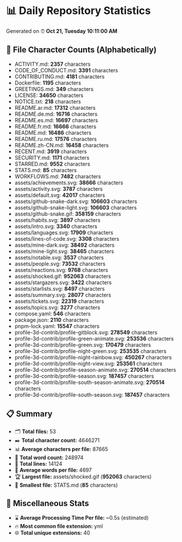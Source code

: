 # 📊 Daily Repository Statistics
Generated on ⏰ **Oct 21, Tuesday 10:11:00 AM**

## 📂 File Character Counts (Alphabetically)
- ACTIVITY.md: **2357** characters
- CODE_OF_CONDUCT.md: **3391** characters
- CONTRIBUTING.md: **4181** characters
- Dockerfile: **1195** characters
- GREETINGS.md: **349** characters
- LICENSE: **34650** characters
- NOTICE.txt: **218** characters
- README.ar.md: **17312** characters
- README.de.md: **16716** characters
- README.es.md: **16697** characters
- README.fr.md: **16666** characters
- README.md: **16486** characters
- README.ru.md: **17576** characters
- README.zh-CN.md: **16458** characters
- RECENT.md: **3919** characters
- SECURITY.md: **1171** characters
- STARRED.md: **9552** characters
- STATS.md: **85** characters
- WORKFLOWS.md: **7482** characters
- assets/achievements.svg: **38666** characters
- assets/activity.svg: **3787** characters
- assets/default.svg: **42017** characters
- assets/github-snake-dark.svg: **106603** characters
- assets/github-snake-light.svg: **106603** characters
- assets/github-snake.gif: **358159** characters
- assets/habits.svg: **3897** characters
- assets/intro.svg: **3340** characters
- assets/languages.svg: **17909** characters
- assets/lines-of-code.svg: **3308** characters
- assets/mine-dark.svg: **38492** characters
- assets/mine-light.svg: **38465** characters
- assets/notable.svg: **3537** characters
- assets/people.svg: **73532** characters
- assets/reactions.svg: **9768** characters
- assets/shocked.gif: **952063** characters
- assets/stargazers.svg: **3422** characters
- assets/starlists.svg: **8497** characters
- assets/summary.svg: **28077** characters
- assets/tickets.svg: **22319** characters
- assets/topics.svg: **3277** characters
- compose.yaml: **546** characters
- package.json: **2110** characters
- pnpm-lock.yaml: **15547** characters
- profile-3d-contrib/profile-gitblock.svg: **278549** characters
- profile-3d-contrib/profile-green-animate.svg: **253536** characters
- profile-3d-contrib/profile-green.svg: **170479** characters
- profile-3d-contrib/profile-night-green.svg: **253535** characters
- profile-3d-contrib/profile-night-rainbow.svg: **450267** characters
- profile-3d-contrib/profile-night-view.svg: **253561** characters
- profile-3d-contrib/profile-season-animate.svg: **270514** characters
- profile-3d-contrib/profile-season.svg: **187457** characters
- profile-3d-contrib/profile-south-season-animate.svg: **270514** characters
- profile-3d-contrib/profile-south-season.svg: **187457** characters

## 📋 Summary
- 🗂️ **Total files:** 53
- ✒️ **Total character count:** 4646271
- 📊 **Average characters per file:** 87665
- 📝 **Total word count:** 248974
- 🧾 **Total lines:** 14124
- 📐 **Average words per file:** 4697
- 🏆 **Largest file:** assets/shocked.gif (**952063** characters)
- 🥉 **Smallest file:** STATS.md (**85** characters)

## 🌟 Miscellaneous Stats
- ⌛ **Average Processing Time Per file:** ~0.5s (estimated)
- 🔥 **Most common file extension:** yml
- 🌐 **Total unique extensions:** 40
